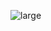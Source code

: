![large](https://user-images.githubusercontent.com/95379201/204589667-2b19cdc0-0d58-472e-87d0-83cda7545592.svg)
